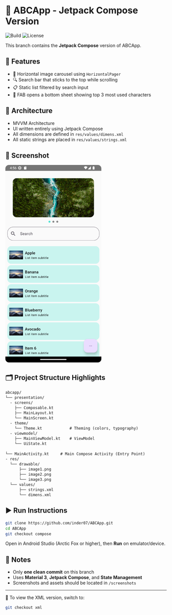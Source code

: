 # 📱 ABCApp - Jetpack Compose Version

![Build](https://img.shields.io/badge/build-passing-brightgreen)
![License](https://img.shields.io/badge/license-MIT-blue)

This branch contains the **Jetpack Compose** version of ABCApp.

## 🚀 Features

- 🎠 Horizontal image carousel using `HorizontalPager`
- 🔍 Search bar that sticks to the top while scrolling
- 📋 Static list filtered by search input
- 🧮 FAB opens a bottom sheet showing top 3 most used characters

## 🧠 Architecture

- MVVM Architecture
- UI written entirely using Jetpack Compose
- All dimensions are defined in `res/values/dimens.xml`
- All static strings are placed in `res/values/strings.xml`

## 📸 Screenshot

<img src="screenshots/compose_ui.png" width="300" alt="Compose UI Screenshot" />

## 🗂️ Project Structure Highlights

```
abcapp/
└── presentation/
  - screens/
    ├── Composable.kt
    ├── MainLayout.kt
    └── MainScreen.kt
  - theme/
    └── Theme.kt            # Theming (colors, typography)
  - viewmodel/
    ├── MainViewModel.kt    # ViewModel
    └── UiState.kt
    
└── MainActivity.kt     # Main Compose Activity (Entry Point)
- res/
  └── drawable/
      ├── image1.png
      ├── image2.png
      └── image3.png
  └── values/
      ├── strings.xml
      └── dimens.xml
```

## ▶️ Run Instructions

```bash
git clone https://github.com/inder07/ABCApp.git
cd ABCApp
git checkout compose
```

Open in Android Studio (Arctic Fox or higher), then **Run** on emulator/device.

## 📌 Notes

- Only **one clean commit** on this branch
- Uses **Material 3**, **Jetpack Compose**, and **State Management**
- Screenshots and assets should be located in `/screenshots`

---

🔁 To view the XML version, switch to:
```bash
git checkout xml
```
